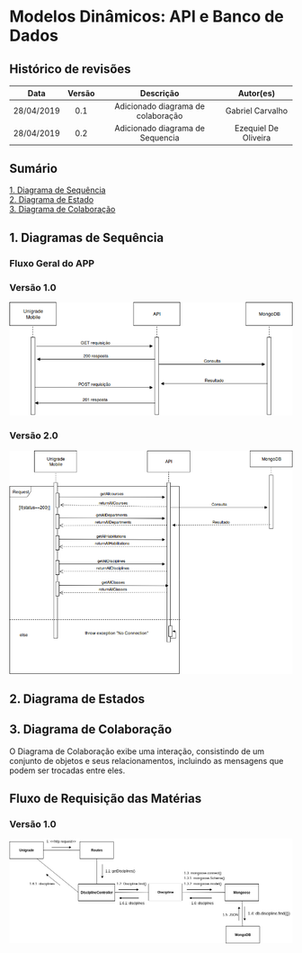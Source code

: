 # Modelos Dinâmicos: API e Banco de Dados

## Histórico de revisões
|   Data   |  Versão  |        Descrição       |          Autor(es)          |
|:--------:|:--------:|:----------------------:|:---------------------------:|
|28/04/2019|    0.1   | Adicionado diagrama de colaboração   | Gabriel Carvalho |
|28/04/2019|    0.2   | Adicionado diagrama de Sequencia   | Ezequiel De Oliveira |

## Sumário
[1. Diagrama de Sequência](#1-diagramas-de-sequencia) <br>
[2. Diagrama de Estado](#2-diagrama-de-estados) <br>
[3. Diagrama de Colaboração](#3-diagrama-de-colaboração) <br>

## 1. Diagramas de Sequência
### Fluxo Geral do APP

### Versão 1.0

[![UML de Sequência - Fluxo geral da API](img/diagrama_de_sequencia_apiv1.png)](img/diagrama_de_sequencia_apiv1.png)

### Versão 2.0

[![UML de Sequência - Fluxo geral da API](img/diagrama_de_sequencia_v2.png)](img/diagrama_de_sequencia_v2.png)

## 2. Diagrama de Estados


## 3. Diagrama de Colaboração

O Diagrama de Colaboração exibe uma interação, consistindo de um conjunto de objetos e seus relacionamentos, incluindo as mensagens que podem ser trocadas entre eles.

## Fluxo de Requisição das Matérias

### Versão 1.0

[![UML de Colaboração - Requisição da lista de matérias](img/apidiagramacolaboracao.png)](img/apidiagramacolaboracao.png)